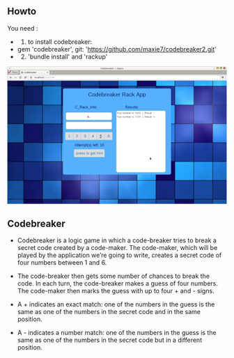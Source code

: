 ## Howto

You need :
* 1) to install codebreaker:
* gem 'codebreaker', git: 'https://github.com/maxie7/codebreaker2.git'
* 2) 'bundle install' and 'rackup'

![Screen](https://raw.githubusercontent.com/maxie7/ScreensWork/master/rackapp/rackapp.png)

## Codebreaker
* Codebreaker is a logic game in which a code-breaker tries to break a secret code created by a code-maker. The code-maker, which will be played by the application we’re going to write, creates a secret code of four numbers between 1 and 6.

* The code-breaker then gets some number of chances to break the code. In each turn, the code-breaker makes a guess of four numbers. The code-maker then marks the guess with up to four + and - signs.

* A + indicates an exact match: one of the numbers in the guess is the same as one of the numbers in the secret code and in the same position.

* A - indicates a number match: one of the numbers in the guess is the same as one of the numbers in the secret code but in a different position.
